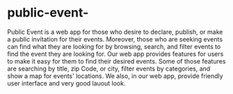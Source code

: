 # public-event-
Public Event is a web app for those who desire to declare, publish, or make a public invitation for their events. Moreover, those who are seeking events can find what they are looking for by browsing, search, and filter events to find the event they are looking for. Our web app provides features for users to make it easy for them to find their desired events. Some of those features are searching by title, zip Code, or city, filter events by categories, and show a map for events' locations. We also, in our web app, provide friendly user interface and very good lauout look.

